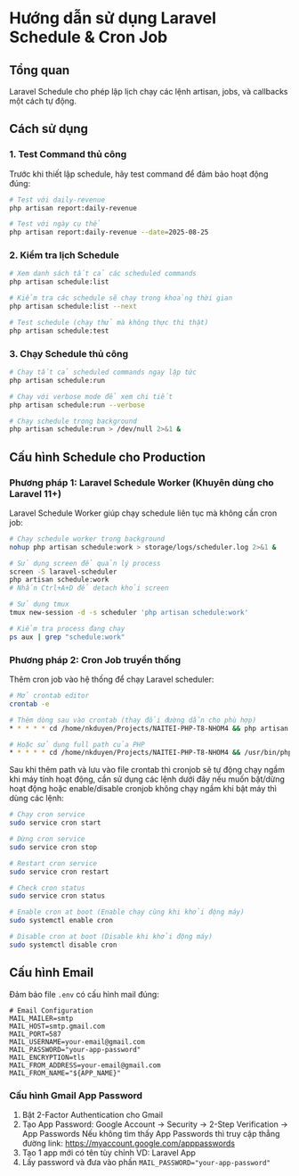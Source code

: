 # Hướng dẫn sử dụng Laravel Schedule & Cron Job

## Tổng quan
Laravel Schedule cho phép lập lịch chạy các lệnh artisan, jobs, và callbacks một cách tự động.

## Cách sử dụng

### 1. Test Command thủ công

Trước khi thiết lập schedule, hãy test command để đảm bảo hoạt động đúng:

```bash
# Test với daily-revenue
php artisan report:daily-revenue

# Test với ngày cụ thể
php artisan report:daily-revenue --date=2025-08-25
```

### 2. Kiểm tra lịch Schedule

```bash
# Xem danh sách tất cả các scheduled commands
php artisan schedule:list

# Kiểm tra các schedule sẽ chạy trong khoảng thời gian
php artisan schedule:list --next

# Test schedule (chạy thử mà không thực thi thật)
php artisan schedule:test
```

### 3. Chạy Schedule thủ công

```bash
# Chạy tất cả scheduled commands ngay lập tức
php artisan schedule:run

# Chạy với verbose mode để xem chi tiết
php artisan schedule:run --verbose

# Chạy schedule trong background
php artisan schedule:run > /dev/null 2>&1 &
```

## Cấu hình Schedule cho Production

### Phương pháp 1: Laravel Schedule Worker (Khuyên dùng cho Laravel 11+)

Laravel Schedule Worker giúp chạy schedule liên tục mà không cần cron job:

```bash
# Chạy schedule worker trong background
nohup php artisan schedule:work > storage/logs/scheduler.log 2>&1 &

# Sử dụng screen để quản lý process
screen -S laravel-scheduler
php artisan schedule:work
# Nhấn Ctrl+A+D để detach khỏi screen

# Sử dụng tmux
tmux new-session -d -s scheduler 'php artisan schedule:work'

# Kiểm tra process đang chạy
ps aux | grep "schedule:work"
```

### Phương pháp 2: Cron Job truyền thống

Thêm cron job vào hệ thống để chạy Laravel scheduler:

```bash
# Mở crontab editor
crontab -e

# Thêm dòng sau vào crontab (thay đổi đường dẫn cho phù hợp)
* * * * * cd /home/nkduyen/Projects/NAITEI-PHP-T8-NHOM4 && php artisan schedule:run >> storage/logs/scheduler.log 2>&1

# Hoặc sử dụng full path của PHP
* * * * * cd /home/nkduyen/Projects/NAITEI-PHP-T8-NHOM4 && /usr/bin/php artisan schedule:run >> storage/logs/scheduler.log 2>&1
```
Sau khi thêm path và lưu vào file crontab thì cronjob sẽ tự động chạy ngầm khi máy tính hoạt động, cần sử dụng các lệnh dưới đây nếu muốn bật/dừng hoạt động hoặc enable/disable cronjob không chạy ngầm khi bật máy thì dùng các lệnh:

```bash
# Chạy cron service
sudo service cron start

# Dừng cron service  
sudo service cron stop

# Restart cron service
sudo service cron restart

# Check cron status
sudo service cron status

# Enable cron at boot (Enable chạy cùng khi khởi động máy)
sudo systemctl enable cron

# Disable cron at boot (Disable khi khởi động máy)
sudo systemctl disable cron
```

## Cấu hình Email

Đảm bảo file `.env` có cấu hình mail đúng:

```env
# Email Configuration
MAIL_MAILER=smtp
MAIL_HOST=smtp.gmail.com
MAIL_PORT=587
MAIL_USERNAME=your-email@gmail.com
MAIL_PASSWORD="your-app-password"
MAIL_ENCRYPTION=tls
MAIL_FROM_ADDRESS=your-email@gmail.com
MAIL_FROM_NAME="${APP_NAME}"
```

### Cấu hình Gmail App Password

1. Bật 2-Factor Authentication cho Gmail
2. Tạo App Password: Google Account → Security → 2-Step Verification → App Passwords
   Nếu không tìm thấy App Passwords thì truy cập thẳng đường link: https://myaccount.google.com/apppasswords
3. Tạo 1 app mới có tên tùy chỉnh VD: Laravel App
4. Lấy password và đưa vào phần `MAIL_PASSWORD="your-app-password"`
